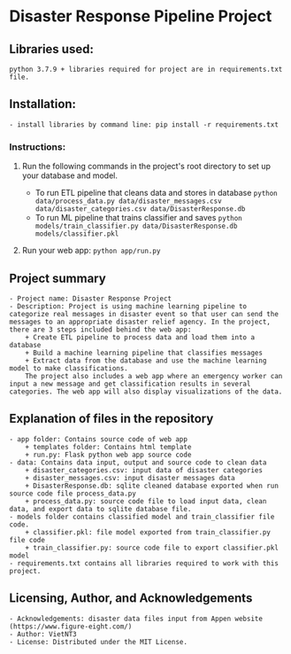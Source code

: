 # Disaster Response Pipeline Project
## Libraries used:
    python 3.7.9 + libraries required for project are in requirements.txt file.

## Installation:
    - install libraries by command line: pip install -r requirements.txt
	
### Instructions:
1. Run the following commands in the project's root directory to set up your database and model.

    - To run ETL pipeline that cleans data and stores in database
        `python data/process_data.py data/disaster_messages.csv data/disaster_categories.csv data/DisasterResponse.db`
    - To run ML pipeline that trains classifier and saves
        `python models/train_classifier.py data/DisasterResponse.db models/classifier.pkl`

2. Run your web app: `python app/run.py`

## Project summary
    - Project name: Disaster Response Project
    - Description: Project is using machine learning pipeline to categorize real messages in disaster event so that user can send the messages to an appropriate disaster relief agency. In the project, there are 3 steps included behind the web app:
		+ Create ETL pipeline to process data and load them into a database
		+ Build a machine learning pipeline that classifies messages
		+ Extract data from the database and use the machine learning model to make classifications. 
		The project also includes a web app where an emergency worker can input a new message and get classification results in several categories. The web app will also display visualizations of the data.

## Explanation of files in the repository
    - app folder: Contains source code of web app
		+ templates folder: Contains html template
		+ run.py: Flask python web app source code
    - data: Contains data input, output and source code to clean data
		+ disaster_categories.csv: input data of disaster categories
		+ disaster_messages.csv: input disaster messages data
		+ DisasterResponse.db: sqlite cleaned database exported when run source code file process_data.py
		+ process_data.py: source code file to load input data, clean data, and export data to sqlite database file.
    - models folder contains classified model and train_classifier file code.
		+ classifier.pkl: file model exported from train_classifier.py file code
		+ train_classifier.py: source code file to export classifier.pkl model
    - requirements.txt contains all libraries required to work with this project.

## Licensing, Author, and Acknowledgements
    - Acknowledgements: disaster data files input from Appen website (https://www.figure-eight.com/)
    - Author: VietNT3
    - License: Distributed under the MIT License.